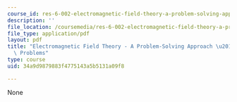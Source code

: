 ```yaml
---
course_id: res-6-002-electromagnetic-field-theory-a-problem-solving-approach-spring-2008
description: ''
file_location: /coursemedia/res-6-002-electromagnetic-field-theory-a-problem-solving-approach-spring-2008/34a9d9879883f4775143a5b5131a09f8_MITRES_6_002S08_chp05_pset.pdf
file_type: application/pdf
layout: pdf
title: "Electromagnetic Field Theory - A Problem-Solving Approach \u2013 Chapter 5:\
  \ Problems"
type: course
uid: 34a9d9879883f4775143a5b5131a09f8

---
```

None